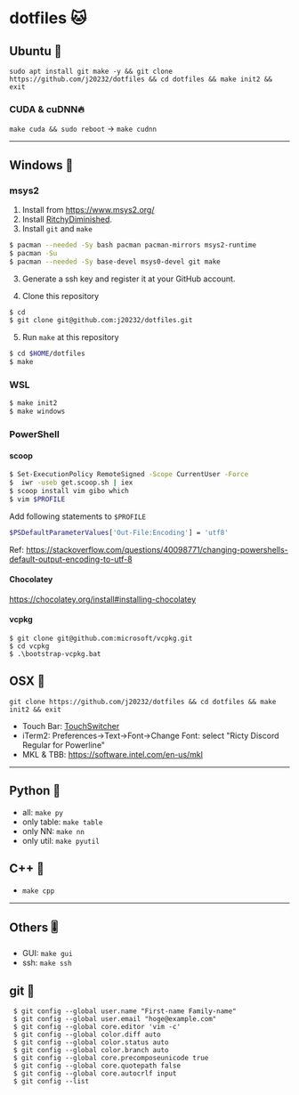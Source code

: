 # dotfiles 🐱

## Ubuntu 🏮

```
sudo apt install git make -y && git clone https://github.com/j20232/dotfiles && cd dotfiles && make init2 && exit
```

### CUDA & cuDNN🔥

`make cuda && sudo reboot` -> `make cudnn`

---

## Windows 🚗

### msys2

1. Install from https://www.msys2.org/
2. Install [RitchyDiminished](https://github.com/mzyy94/RictyDiminished-for-Powerline).
3. Install `git` and `make`

```sh
$ pacman --needed -Sy bash pacman pacman-mirrors msys2-runtime
$ pacman -Su
$ pacman --needed -Sy base-devel msys0-devel git make
```

3. Generate a ssh key and register it at your GitHub account.

4. Clone this repository

```sh
$ cd
$ git clone git@github.com:j20232/dotfiles.git
```

5. Run `make` at this repository

```sh
$ cd $HOME/dotfiles
$ make
```

### WSL

```sh
$ make init2
$ make windows
```

### PowerShell

#### scoop

```sh
$ Set-ExecutionPolicy RemoteSigned -Scope CurrentUser -Force
$  iwr -useb get.scoop.sh | iex
$ scoop install vim gibo which
$ vim $PROFILE
```

Add following statements to `$PROFILE`

```sh
$PSDefaultParameterValues['Out-File:Encoding'] = 'utf8'
```

Ref: https://stackoverflow.com/questions/40098771/changing-powershells-default-output-encoding-to-utf-8

#### Chocolatey

https://chocolatey.org/install#installing-chocolatey

#### vcpkg

```
$ git clone git@github.com:microsoft/vcpkg.git
$ cd vcpkg
$ .\bootstrap-vcpkg.bat
```

## OSX 🍎

```
git clone https://github.com/j20232/dotfiles && cd dotfiles && make init2 && exit
```

- Touch Bar: [TouchSwitcher](https://hazeover.com/touchswitcher.html)
- iTerm2: Preferences->Text->Font->Change Font: select "Ricty Discord Regular for Powerline"
- MKL & TBB: https://software.intel.com/en-us/mkl

---

## Python 🐍

- all: `make py`
- only table: `make table`
- only NN: `make nn`
- only util: `make pyutil`

## C++ 🐶

- `make cpp`

---

## Others 🎚

- GUI: `make gui`
- ssh: `make ssh`

## git 🐙

```fish
 $ git config --global user.name "First-name Family-name"
 $ git config --global user.email "hoge@example.com"
 $ git config --global core.editor 'vim -c'
 $ git config --global color.diff auto
 $ git config --global color.status auto
 $ git config --global color.branch auto
 $ git config --global core.precomposeunicode true
 $ git config --global core.quotepath false
 $ git config --global core.autocrlf input
 $ git config --list
```
